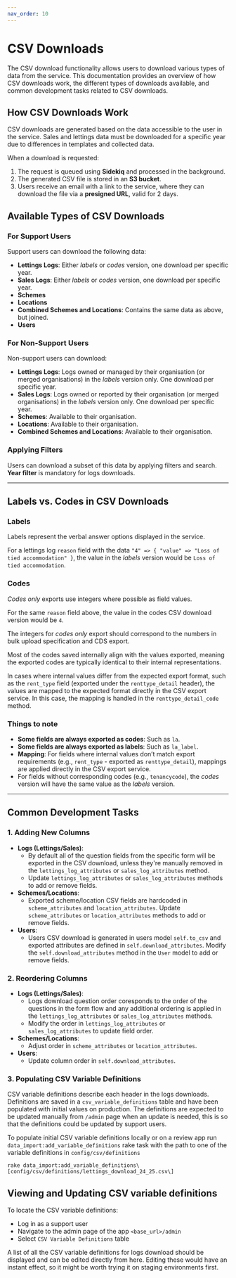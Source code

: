 ```yaml
---
nav_order: 10
---
```


# CSV Downloads

The CSV download functionality allows users to download various types of data from the service. This documentation provides an overview of how CSV downloads work, the different types of downloads available, and common development tasks related to CSV downloads.

## How CSV Downloads Work

CSV downloads are generated based on the data accessible to the user in the service. Sales and lettings data must be downloaded for a specific year due to differences in templates and collected data.

When a download is requested:

1. The request is queued using **Sidekiq** and processed in the background.
2. The generated CSV file is stored in an **S3 bucket**.
3. Users receive an email with a link to the service, where they can download the file via a **presigned URL**, valid for 2 days.

## Available Types of CSV Downloads

### For Support Users

Support users can download the following data:

- **Lettings Logs**: Either _labels_ or _codes_ version, one download per specific year.
- **Sales Logs**: Either _labels_ or _codes_ version, one download per specific year.
- **Schemes**
- **Locations**
- **Combined Schemes and Locations**: Contains the same data as above, but joined.
- **Users**

### For Non-Support Users

Non-support users can download:

- **Lettings Logs**: Logs owned or managed by their organisation (or merged organisations) in the _labels_ version only. One download per specific year.
- **Sales Logs**: Logs owned or reported by their organisation (or merged organisations) in the _labels_ version only. One download per specific year.
- **Schemes**: Available to their organisation.
- **Locations**: Available to their organisation.
- **Combined Schemes and Locations**: Available to their organisation.

### Applying Filters

Users can download a subset of this data by applying filters and search. **Year filter** is mandatory for logs downloads.

---

## Labels vs. Codes in CSV Downloads

### Labels

Labels represent the verbal answer options displayed in the service.

For a lettings log `reason` field with the data `"4" => { "value" => "Loss of tied accommodation" }`, the value in the _labels_ version would be `Loss of tied accommodation`.

### Codes

_Codes only_ exports use integers where possible as field values.

For the same `reason` field above, the value in the codes CSV download version would be `4`.

The integers for _codes only_ export should correspond to the numbers in bulk upload specification and CDS export.

Most of the codes saved internally align with the values exported, meaning the exported codes are typically identical to their internal representations.

In cases where internal values differ from the expected export format, such as the `rent_type` field (exported under the `renttype_detail` header), the values are mapped to the expected format directly in the CSV export service. In this case, the mapping is handled in the `renttype_detail_code` method.

### Things to note

- **Some fields are always exported as codes**: Such as `la`.
- **Some fields are always exported as labels**: Such as `la_label`.
- **Mapping**: For fields where internal values don’t match export requirements (e.g., `rent_type` - exported as `renttype_detail`), mappings are applied directly in the CSV export service.
- For fields without corresponding codes (e.g., `tenancycode`), the _codes_ version will have the same value as the _labels_ version.

---

## Common Development Tasks

### 1. Adding New Columns

- **Logs (Lettings/Sales)**:
  - By default all of the question fields from the specific form will be exported in the CSV download, unless they're manually removed in the `lettings_log_attributes` or `sales_log_attributes` method.
  - Update `lettings_log_attributes` or `sales_log_attributes` methods to add or remove fields.
- **Schemes/Locations**:
  - Exported scheme/location CSV fields are hardcoded in `scheme_attributes` and `location_attributes`. Update `scheme_attributes` or `location_attributes` methods to add or remove fields.
- **Users**:
  - Users CSV download is generated in users model `self.to_csv` and exported attributes are defined in `self.download_attributes`. Modify the `self.download_attributes` method in the `User` model to add or remove fields.

### 2. Reordering Columns

- **Logs (Lettings/Sales)**:
  - Logs download question order coresponds to the order of the questions in the form flow and any additional ordering is applied in the `lettings_log_attributes` or `sales_log_attributes` methods.
  - Modify the order in `lettings_log_attributes` or `sales_log_attributes` to update field order.
- **Schemes/Locations**:
  - Adjust order in `scheme_attributes` or `location_attributes`.
- **Users**:
  - Update column order in `self.download_attributes`.

### 3. Populating CSV Variable Definitions

CSV variable definitions describe each header in the logs downloads.
Definitions are saved in a `csv_variable_definitions` table and have been populated with initial values on production. The definitions are expected to be updated manually from `/admin` page when an update is needed, this is so that the definitions could be updated by support users.

To populate initial CSV variable definitions locally or on a review app run `data_import:add_variable_definitions` rake task with the path to one of the variable definitions in `config/csv/definitions`

```
rake data_import:add_variable_definitions\[config/csv/definitions/lettings_download_24_25.csv\]
```

## Viewing and Updating CSV variable definitions

To locate the CSV variable definitions:

- Log in as a support user
- Navigate to the admin page of the app `<base_url>/admin`
- Select `CSV Variable Definitions` table

A list of all the CSV variable definitions for logs download should be displayed and can be edited directly from here. Editing these would have an instant effect, so it might be worth trying it on staging environments first.
